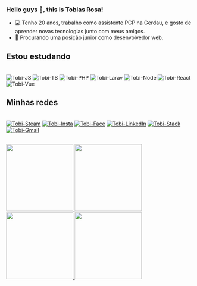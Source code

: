 ### Hello guys 👋, this is Tobias Rosa!

- 💻 Tenho 20 anos, trabalho como assistente PCP na Gerdau, e gosto de aprender novas tecnologias junto com meus amigos.
- 👯 Procurando uma posição junior como desenvolvedor web.

## Estou estudando

<div style="display: inline_block"><br>
  <img align="center" alt="Tobi-JS" src="https://img.shields.io/badge/JavaScript-323330?style=for-the-badge&logo=javascript&logoColor=F7DF1E">
  <img align="center" alt="Tobi-TS" src="https://img.shields.io/badge/TypeScript-007ACC?style=for-the-badge&logo=typescript&logoColor=white">
  <img align="center" alt="Tobi-PHP" src="https://img.shields.io/badge/PHP-777BB4?style=for-the-badge&logo=php&logoColor=white">
  <img align="center" alt="Tobi-Larav" src="https://img.shields.io/badge/Laravel-FF2D20?style=for-the-badge&logo=laravel&logoColor=white">
  <img align="center" alt="Tobi-Node" src="https://img.shields.io/badge/Node.js-43853D?style=for-the-badge&logo=node.js&logoColor=white">
  <img align="center" alt="Tobi-React" src="https://img.shields.io/badge/React-20232A?style=for-the-badge&logo=react&logoColor=61DAFB">
  <img align="center" alt="Tobi-Vue" src="https://img.shields.io/badge/Vue.js-35495E?style=for-the-badge&logo=vue.js&logoColor=4FC08D">
</div>

## Minhas redes

<div style="display: inline_block"><br>
  <a href="https://steamcommunity.com/id/tobybryant1/" target="_blank"><img align="center" alt="Tobi-Steam" src="https://img.shields.io/badge/Steam-000000?style=for-the-badge&logo=steam&logoColor=white"></a>
  <a href="https://www.instagram.com/tubia_rosa/" target="_blank"><img align="center" alt="Tobi-Insta" src="https://img.shields.io/badge/Instagram-E4405F?style=for-the-badge&logo=instagram&logoColor=white"></a>
  <a href="https://www.facebook.com/tobias.o.rosa/" target="_blank"><img align="center" alt="Tobi-Face" src="https://img.shields.io/badge/Facebook-1877F2?style=for-the-badge&logo=facebook&logoColor=white"></a>
  <a href="https://www.linkedin.com/in/tobias-oliveira-rosa/" target="_blank"><img align="center" alt="Tobi-LinkedIn" src="https://img.shields.io/badge/LinkedIn-0077B5?style=for-the-badge&logo=linkedin&logoColor=white"></a>
  <a href="https://stackoverflow.com/users/13621903/tobias-rosa" target="_blank"><img align="center" alt="Tobi-Stack" src="https://img.shields.io/badge/Stack_Overflow-FE7A16?style=for-the-badge&logo=stack-overflow&logoColor=white"></a>
  <a href="mailto:tobias.rosa2000@gmail.com" target="_blank"><img align="center" alt="Tobi-Gmail" src="https://img.shields.io/badge/Gmail-D14836?style=for-the-badge&logo=gmail&logoColor=white" target="_blank"></a>
</div>

##
 <div>
  <a href="https://github.com/rafaballerini">
  <img height="180em" src="https://github-readme-stats.vercel.app/api?username=rafaballerini&show_icons=true&theme=dracula&include_all_commits=true&count_private=true"/>
  <img height="180em" src="https://github-readme-stats.vercel.app/api/top-langs/?username=rafaballerini&layout=compact&langs_count=7&theme=dracula"/>
</div>

 <div>
  <img height="180em" src="https://github-readme-stats.vercel.app/api?username=tobiasorosa&show_icons=true&theme=onedark&include_all_commits=true&count_private=true"/>
  <img height="180em" src="https://github-readme-stats.vercel.app/api/top-langs/?username=tobiasorosa&layout=compact&langs_count=7&theme=onedark"/>
</div>
